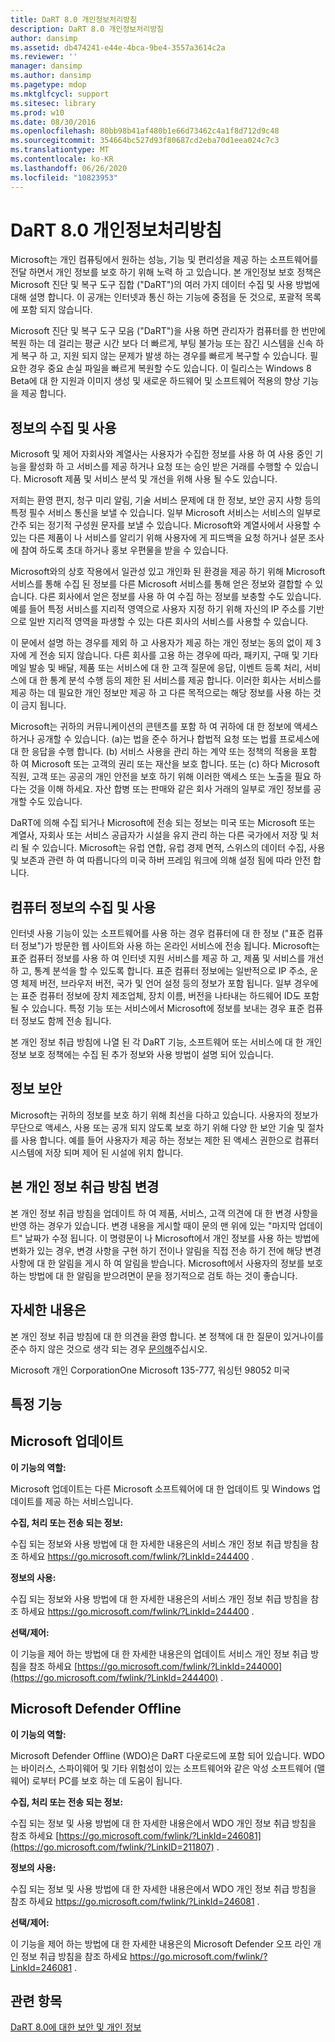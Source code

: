 ```yaml
---
title: DaRT 8.0 개인정보처리방침
description: DaRT 8.0 개인정보처리방침
author: dansimp
ms.assetid: db474241-e44e-4bca-9be4-3557a3614c2a
ms.reviewer: ''
manager: dansimp
ms.author: dansimp
ms.pagetype: mdop
ms.mktglfcycl: support
ms.sitesec: library
ms.prod: w10
ms.date: 08/30/2016
ms.openlocfilehash: 80bb98b41af480b1e66d73462c4a1f8d712d9c48
ms.sourcegitcommit: 354664bc527d93f80687cd2eba70d1eea024c7c3
ms.translationtype: MT
ms.contentlocale: ko-KR
ms.lasthandoff: 06/26/2020
ms.locfileid: "10823953"
---
```

# DaRT 8.0 개인정보처리방침


Microsoft는 개인 컴퓨팅에서 원하는 성능, 기능 및 편리성을 제공 하는 소프트웨어를 전달 하면서 개인 정보를 보호 하기 위해 노력 하 고 있습니다. 본 개인정보 보호 정책은 Microsoft 진단 및 복구 도구 집합 ("DaRT")의 여러 가지 데이터 수집 및 사용 방법에 대해 설명 합니다. 이 공개는 인터넷과 통신 하는 기능에 중점을 둔 것으로, 포괄적 목록에 포함 되지 않습니다.

Microsoft 진단 및 복구 도구 모음 ("DaRT")을 사용 하면 관리자가 컴퓨터를 한 번만에 복원 하는 데 걸리는 평균 시간 보다 더 빠르게, 부팅 불가능 또는 잠긴 시스템을 신속 하 게 복구 하 고, 지원 되지 않는 문제가 발생 하는 경우를 빠르게 복구할 수 있습니다. 필요한 경우 중요 손실 파일을 빠르게 복원할 수도 있습니다. 이 릴리스는 Windows 8 Beta에 대 한 지원과 이미지 생성 및 새로운 하드웨어 및 소프트웨어 적용의 향상 기능을 제공 합니다.

## 정보의 수집 및 사용


Microsoft 및 제어 자회사와 계열사는 사용자가 수집한 정보를 사용 하 여 사용 중인 기능을 활성화 하 고 서비스를 제공 하거나 요청 또는 승인 받은 거래를 수행할 수 있습니다. Microsoft 제품 및 서비스 분석 및 개선을 위해 사용 될 수도 있습니다.

저희는 환영 편지, 청구 미리 알림, 기술 서비스 문제에 대 한 정보, 보안 공지 사항 등의 특정 필수 서비스 통신을 보낼 수 있습니다. 일부 Microsoft 서비스는 서비스의 일부로 간주 되는 정기적 구성원 문자를 보낼 수 있습니다. Microsoft와 계열사에서 사용할 수 있는 다른 제품이 나 서비스를 알리기 위해 사용자에 게 피드백을 요청 하거나 설문 조사에 참여 하도록 초대 하거나 홍보 우편물을 받을 수 있습니다.

Microsoft와의 상호 작용에서 일관성 있고 개인화 된 환경을 제공 하기 위해 Microsoft 서비스를 통해 수집 된 정보를 다른 Microsoft 서비스를 통해 얻은 정보와 결합할 수 있습니다. 다른 회사에서 얻은 정보를 사용 하 여 수집 하는 정보를 보충할 수도 있습니다. 예를 들어 특정 서비스를 지리적 영역으로 사용자 지정 하기 위해 자신의 IP 주소를 기반으로 일반 지리적 영역을 파생할 수 있는 다른 회사의 서비스를 사용할 수 있습니다.

이 문에서 설명 하는 경우를 제외 하 고 사용자가 제공 하는 개인 정보는 동의 없이 제 3 자에 게 전송 되지 않습니다. 다른 회사를 고용 하는 경우에 따라, 패키지, 구매 및 기타 메일 발송 및 배달, 제품 또는 서비스에 대 한 고객 질문에 응답, 이벤트 등록 처리, 서비스에 대 한 통계 분석 수행 등의 제한 된 서비스를 제공 합니다. 이러한 회사는 서비스를 제공 하는 데 필요한 개인 정보만 제공 하 고 다른 목적으로는 해당 정보를 사용 하는 것이 금지 됩니다.

Microsoft는 귀하의 커뮤니케이션의 콘텐츠를 포함 하 여 귀하에 대 한 정보에 액세스 하거나 공개할 수 있습니다. (a)는 법을 준수 하거나 합법적 요청 또는 법률 프로세스에 대 한 응답을 수행 합니다. (b) 서비스 사용을 관리 하는 계약 또는 정책의 적용을 포함 하 여 Microsoft 또는 고객의 권리 또는 재산을 보호 합니다. 또는 (c) 하다 Microsoft 직원, 고객 또는 공공의 개인 안전을 보호 하기 위해 이러한 액세스 또는 노출을 필요 하다는 것을 이해 하세요. 자산 합병 또는 판매와 같은 회사 거래의 일부로 개인 정보를 공개할 수도 있습니다.

DaRT에 의해 수집 되거나 Microsoft에 전송 되는 정보는 미국 또는 Microsoft 또는 계열사, 자회사 또는 서비스 공급자가 시설을 유지 관리 하는 다른 국가에서 저장 및 처리 될 수 있습니다. Microsoft는 유럽 연합, 유럽 경제 면적, 스위스의 데이터 수집, 사용 및 보존과 관련 하 여 따릅니다의 미국 하버 프레임 워크에 의해 설정 됨에 따라 안전 합니다.

## 컴퓨터 정보의 수집 및 사용


인터넷 사용 기능이 있는 소프트웨어를 사용 하는 경우 컴퓨터에 대 한 정보 ("표준 컴퓨터 정보")가 방문한 웹 사이트와 사용 하는 온라인 서비스에 전송 됩니다. Microsoft는 표준 컴퓨터 정보를 사용 하 여 인터넷 지원 서비스를 제공 하 고, 제품 및 서비스를 개선 하 고, 통계 분석을 할 수 있도록 합니다. 표준 컴퓨터 정보에는 일반적으로 IP 주소, 운영 체제 버전, 브라우저 버전, 국가 및 언어 설정 등의 정보가 포함 됩니다. 일부 경우에는 표준 컴퓨터 정보에 장치 제조업체, 장치 이름, 버전을 나타내는 하드웨어 ID도 포함 될 수 있습니다. 특정 기능 또는 서비스에서 Microsoft에 정보를 보내는 경우 표준 컴퓨터 정보도 함께 전송 됩니다.

본 개인 정보 취급 방침에 나열 된 각 DaRT 기능, 소프트웨어 또는 서비스에 대 한 개인 정보 보호 정책에는 수집 된 추가 정보와 사용 방법이 설명 되어 있습니다.

## 정보 보안


Microsoft는 귀하의 정보를 보호 하기 위해 최선을 다하고 있습니다. 사용자의 정보가 무단으로 액세스, 사용 또는 공개 되지 않도록 보호 하기 위해 다양 한 보안 기술 및 절차를 사용 합니다. 예를 들어 사용자가 제공 하는 정보는 제한 된 액세스 권한으로 컴퓨터 시스템에 저장 되며 제어 된 시설에 위치 합니다.

## 본 개인 정보 취급 방침 변경


본 개인 정보 취급 방침을 업데이트 하 여 제품, 서비스, 고객 의견에 대 한 변경 사항을 반영 하는 경우가 있습니다. 변경 내용을 게시할 때이 문의 맨 위에 있는 "마지막 업데이트" 날짜가 수정 됩니다. 이 명령문이 나 Microsoft에서 개인 정보를 사용 하는 방법에 변화가 있는 경우, 변경 사항을 구현 하기 전이나 알림을 직접 전송 하기 전에 해당 변경 사항에 대 한 알림을 게시 하 여 알림을 받습니다. Microsoft에서 사용자의 정보를 보호 하는 방법에 대 한 알림을 받으려면이 문을 정기적으로 검토 하는 것이 좋습니다.

## 자세한 내용은


본 개인 정보 취급 방침에 대 한 의견을 환영 합니다. 본 정책에 대 한 질문이 있거나이를 준수 하지 않은 것으로 생각 되는 경우 [문의해](https://go.microsoft.com/fwlink/?LinkID=245853)주십시오.

Microsoft 개인 CorporationOne Microsoft 135-777, 워싱턴 98052 미국

## 특정 기능


## Microsoft 업데이트


**이 기능의 역할:**

Microsoft 업데이트는 다른 Microsoft 소프트웨어에 대 한 업데이트 및 Windows 업데이트를 제공 하는 서비스입니다.

**수집, 처리 또는 전송 되는 정보:**

수집 되는 정보와 사용 방법에 대 한 자세한 내용은의 서비스 개인 정보 취급 방침을 참조 하세요 <https://go.microsoft.com/fwlink/?LinkId=244400> .

**정보의 사용:**

수집 되는 정보와 사용 방법에 대 한 자세한 내용은의 서비스 개인 정보 취급 방침을 참조 하세요 <https://go.microsoft.com/fwlink/?LinkId=244400> .

**선택/제어:**

이 기능을 제어 하는 방법에 대 한 자세한 내용은의 업데이트 서비스 개인 정보 취급 방침을 참조 하세요 [https://go.microsoft.com/fwlink/?LinkId=244000](https://go.microsoft.com/fwlink/?LinkId=244400) .

## Microsoft Defender Offline


**이 기능의 역할:**

Microsoft Defender Offline (WDO)은 DaRT 다운로드에 포함 되어 있습니다. WDO는 바이러스, 스파이웨어 및 기타 위험성이 있는 소프트웨어와 같은 악성 소프트웨어 (맬웨어) 로부터 PC를 보호 하는 데 도움이 됩니다.

**수집, 처리 또는 전송 되는 정보:**

수집 되는 정보 및 사용 방법에 대 한 자세한 내용은에서 WDO 개인 정보 취급 방침을 참조 하세요 [https://go.microsoft.com/fwlink/?LinkId=246081](https://go.microsoft.com/fwlink/?LinkID=211807) .

**정보의 사용:**

수집 되는 정보 및 사용 방법에 대 한 자세한 내용은에서 WDO 개인 정보 취급 방침을 참조 하세요 <https://go.microsoft.com/fwlink/?LinkId=246081> .

**선택/제어:**

이 기능을 제어 하는 방법에 대 한 자세한 내용은의 Microsoft Defender 오프 라인 개인 정보 취급 방침을 참조 하세요 <https://go.microsoft.com/fwlink/?LinkId=246081> .

## 관련 항목


[DaRT 8.0에 대한 보안 및 개인 정보](security-and-privacy-for-dart-80-dart-8.md)

 

 





